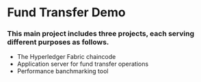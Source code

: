 # Fund Transfer Demo

### This main project includes three projects, each serving different purposes as follows.
- The Hyperledger Fabric chaincode
- Application server for fund transfer operations
- Performance banchmarking tool
